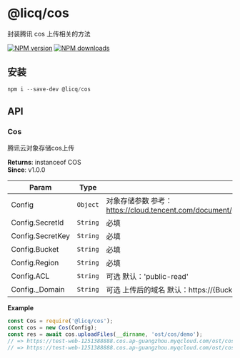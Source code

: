 # @licq/cos

封装腾讯 cos 上传相关的方法

[![NPM version][npm-image]][npm-url] [![NPM downloads][download-image]][download-url]

[npm-image]: http://img.shields.io/npm/v/@licq/cos.svg?style=flat-square
[npm-url]: http://npmjs.org/package/@licq/cos
[download-image]: https://img.shields.io/npm/dm/@licq/cos.svg?style=flat-square
[download-url]: https://npmjs.org/package/@licq/cos

## 安装

```js
npm i --save-dev @licq/cos
```

## API

### Cos 

腾讯云对象存储cos上传


**Returns**: instanceof COS  
**Since**: v1.0.0  

| Param | Type | Description |
| --- | --- | --- |
| Config | <code>Object</code> | 对象存储参数 参考：<https://cloud.tencent.com/document/product/436/8629#.E9.85.8D.E7.BD.AE.E9.A1.B9> |
| Config.SecretId | <code>String</code> | 必填 |
| Config.SecretKey | <code>String</code> | 必填 |
| Config.Bucket | <code>String</code> | 必填 |
| Config.Region | <code>String</code> | 必填 |
| Config.ACL | <code>String</code> | 可选 默认：'public-read' |
| Config._Domain | <code>String</code> | 可选 上传后的域名 默认：https://{Bucket}.cos.{Region}.myqcloud.com |

**Example**  
```js
const Cos = require('@licq/cos');
const cos = new Cos(Config);
const res = await cos.uploadFiles(__dirname, 'ost/cos/demo');
// => https://test-web-1251388888.cos.ap-guangzhou.myqcloud.com/ost/cos/demo/demo1.jpeg
// => https://test-web-1251388888.cos.ap-guangzhou.myqcloud.com/ost/cos/demo/demo2.jpeg
```

